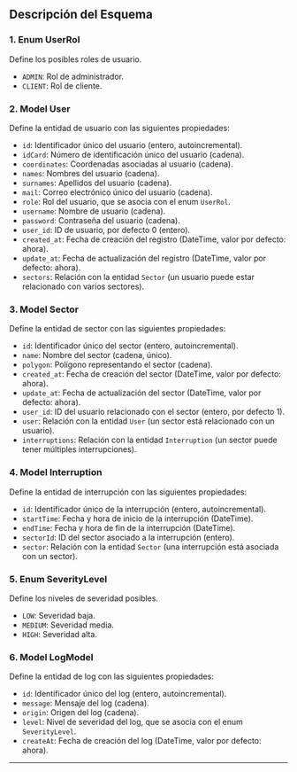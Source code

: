 ## Descripción del Esquema

### 1. **Enum UserRol**

Define los posibles roles de usuario.

- `ADMIN`: Rol de administrador.
- `CLIENT`: Rol de cliente.

### 2. **Model User**

Define la entidad de usuario con las siguientes propiedades:

- `id`: Identificador único del usuario (entero, autoincremental).
- `idCard`: Número de identificación único del usuario (cadena).
- `coordinates`: Coordenadas asociadas al usuario (cadena).
- `names`: Nombres del usuario (cadena).
- `surnames`: Apellidos del usuario (cadena).
- `mail`: Correo electrónico único del usuario (cadena).
- `role`: Rol del usuario, que se asocia con el enum `UserRol`.
- `username`: Nombre de usuario (cadena).
- `password`: Contraseña del usuario (cadena).
- `user_id`: ID de usuario, por defecto 0 (entero).
- `created_at`: Fecha de creación del registro (DateTime, valor por defecto: ahora).
- `update_at`: Fecha de actualización del registro (DateTime, valor por defecto: ahora).
- `sectors`: Relación con la entidad `Sector` (un usuario puede estar relacionado con varios sectores).

### 3. **Model Sector**

Define la entidad de sector con las siguientes propiedades:

- `id`: Identificador único del sector (entero, autoincremental).
- `name`: Nombre del sector (cadena, único).
- `polygon`: Polígono representando el sector (cadena).
- `created_at`: Fecha de creación del sector (DateTime, valor por defecto: ahora).
- `update_at`: Fecha de actualización del sector (DateTime, valor por defecto: ahora).
- `user_id`: ID del usuario relacionado con el sector (entero, por defecto 1).
- `user`: Relación con la entidad `User` (un sector está relacionado con un usuario).
- `interruptions`: Relación con la entidad `Interruption` (un sector puede tener múltiples interrupciones).

### 4. **Model Interruption**

Define la entidad de interrupción con las siguientes propiedades:

- `id`: Identificador único de la interrupción (entero, autoincremental).
- `startTime`: Fecha y hora de inicio de la interrupción (DateTime).
- `endTime`: Fecha y hora de fin de la interrupción (DateTime).
- `sectorId`: ID del sector asociado a la interrupción (entero).
- `sector`: Relación con la entidad `Sector` (una interrupción está asociada con un sector).

### 5. **Enum SeverityLevel**

Define los niveles de severidad posibles.

- `LOW`: Severidad baja.
- `MEDIUM`: Severidad media.
- `HIGH`: Severidad alta.

### 6. **Model LogModel**

Define la entidad de log con las siguientes propiedades:

- `id`: Identificador único del log (entero, autoincremental).
- `message`: Mensaje del log (cadena).
- `origin`: Origen del log (cadena).
- `level`: Nivel de severidad del log, que se asocia con el enum `SeverityLevel`.
- `createAt`: Fecha de creación del log (DateTime, valor por defecto: ahora).

---
